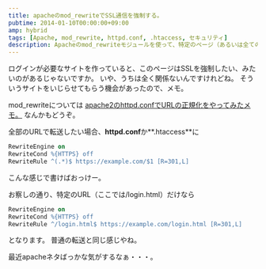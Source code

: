 ```yaml
---
title: apacheのmod_rewriteでSSL通信を強制する。
pubtime: 2014-01-10T00:00:00+09:00
amp: hybrid
tags: [Apache, mod_rewrite, httpd.conf, .htaccess, セキュリティ]
description: Apacheのmod_rewriteモジュールを使って、特定のページ（あるいは全てのページ）でSSL通信を強制させる設定の方法です。
---
```


ログインが必要なサイトを作っていると、このページはSSLを強制したい、みたいのがあるじゃないですか。
いや、うちは全く関係ないんですけれどね。
そういうサイトをいじらせてもらう機会があったので、メモ。

mod\_rewriteについては [apache2のhttpd.confでURLの正規化をやってみたメモ。](/blog/2013/03/apache-url-normalization) なんかもどうぞ。

全部のURLで転送したい場合、**httpd.conf**か**.htaccess**に
``` apache
RewriteEngine on
RewriteCond %{HTTPS} off
RewriteRule ^(.*)$ https://example.com/$1 [R=301,L]
```
こんな感じで書けばおっけー。

お察しの通り、特定のURL（ここでは/login.html）だけなら
``` apache
RewriteEngine on
RewriteCond %{HTTPS} off
RewriteRule ^/login.html$ https://example.com/login.html [R=301,L]
```
となります。
普通の転送と同じ感じやね。

最近apacheネタばっかな気がするなぁ・・・。
